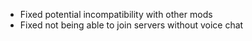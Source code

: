 - Fixed potential incompatibility with other mods
- Fixed not being able to join servers without voice chat
